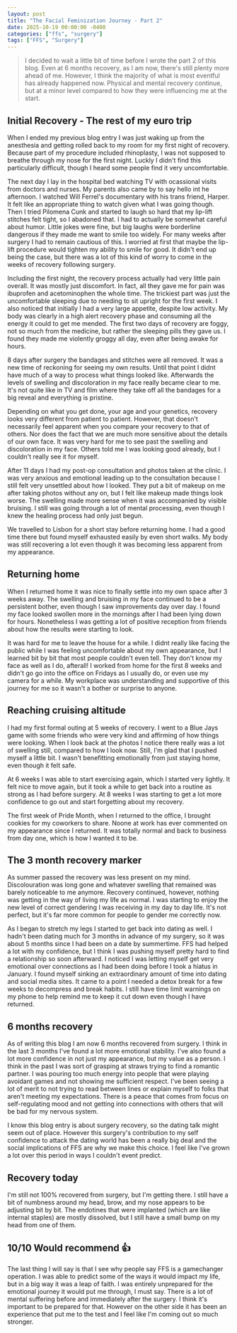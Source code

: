 ```yaml
---
layout: post
title: "The Facial Feminization Journey - Part 2"
date: 2025-10-19 00:00:00 -0400
categories: ["ffs", "surgery"]
tags: ["FFS", "Surgery"]
---
```


> I decided to wait a little bit of time before I wrote the part 2 of this blog. Even at 6 months recovery, as I am now, there's still plenty more ahead of me. However, I think the majority of what is most eventful has already happened now. Physical and mental recovery continue, but at a minor level compared to how they were influencing me at the start.

## Initial Recovery - The rest of my euro trip
When I ended my previous blog entry I was just waking up from the anesthesia and getting rolled back to my room for  my first night of recovery. Because part of my procedure included rhinoplasty, I was not supposed to breathe through my nose for the first night. Luckly I didn't find this particularly difficult, though I heard some people find it very uncomfortable.

The next day I lay in the hospital bed watching TV with ocassional visits from doctors and nurses. My parents also came by to say hello int he afternoon. I watched Will Ferrel's documentary with his trans friend, Harper. It felt like an appropriate thing to watch given what I was going though. Then I tried Pilomena Cunk and started to laugh so hard that my lip-lift stitches felt tight, so I abadoned that. I had to actually be somewhat careful about humor. Little jokes were fine, but big laughs were borderline dangerous if they made me want to smile too widely. For many weeks after surgery I had to remain cautious of this. I worried at first that maybe the lip-lift procedure would tighten my ability to smile for good. It didn't end up being the case, but there was a lot of this kind of worry to come in the weeks of recovery following surgery.

Including the first night, the recovery process actually had very little pain overall. It was mostly just discomfort. In fact, all they gave me for pain was ibuprofen and acetominophen the whole time. The trickiest part was just the uncomfortable sleeping due to needing to sit upright for the first week. I also noticed that initially I had a very large appetite, despite low activity. My body was clearly in a high alert recovery phase and consuming all the energy it could to get me mended. The first two days of recovery are foggy, not so much from the medicine, but rather the sleeping pills they gave us. I found they made me violently groggy all day, even after being awake for hours. 

 8 days after surgery the bandages and stitches were all removed. It was a new time of reckoning for seeing my own results. Until that point I didnt have much of a way to process what things looked like. Afterwards the levels of swelling and discoloration in my face really became clear to me. It's not quite like in TV and film where they take off all the bandages for a big reveal and everything is pristine.

Depending on what you get done, your age and your genetics, recovery looks very different from patient to patient. However, that doesn't necessarily feel apparent when you compare your recovery to that of others. Nor does the fact that we are much more sensitive about the details of our own face. It was very hard for me to see past the swelling and discoloration in my face. Others told me I was looking good already, but I couldn't really see it for myself.

After 11 days I had my post-op consultation and photos taken at the clinic. I was very anxious and emotional leading up to the consultation because I still felt very unsettled about how I looked. They put a bit of makeup on me after taking photos without any on, but I felt like makeup made things look worse. The swelling made more sense when it was accompanied by visible bruising. I still was going through a lot of mental processing, even though I knew the healing process had only just begun. 

We travelled to Lisbon for a short stay before returning home. I had a good time there but found myself exhausted easily by even short walks. My body was still recovering a lot even though it was becoming less apparent from my appearance.

## Returning home
When I returned home it was nice to finally settle into my own space after 3 weeks away. The swelling and bruising in my face continued to be a persistent bother, even though I saw improvements day over day. I found my face looked swollen more in the mornings after I had been lying down for hours. Nonetheless I was getting a lot of positive reception from friends about how the results were starting to look.

It was hard for me to leave the house for a while. I didnt really like facing the public while I was feeling uncomfortable about my own appearance, but I learned bit by bit that most people couldn't even tell. They don't know my face as well as I do, afterall! I worked from home for the first 8 weeks and didn't go go into the office on Fridays as I usually do, or even use my camera for a while. My workplace was understanding and supportive of this journey for me so it wasn't a bother or surprise to anyone.

## Reaching cruising altitude
I had my first formal outing at 5 weeks of recovery. I went to a Blue Jays game with some friends who were very kind and affirming of how things were looking. When I look back at the photos I notice there really was a lot of swelling still, compared to how I look now. Still, I'm glad that I pushed myself a little bit. I wasn't benefitting emotionally from just staying home, even though it felt safe.

At 6 weeks I was able to start exercising again, which I started very lightly. It felt nice to move again, but it took a while to get back into a routine as strong as I had before surgery. At 8 weeks I was starting to get a lot more confidence to go out and start forgetting about my recovery. 

The first week of Pride Month, when I returned to the office, I brought cookies for my coworkers to share. Noone at work has ever commented on my appearance since I returned. It was totally normal and back to business from day one, which is how I wanted it to be.

## The 3 month recovery marker
As summer passed the recovery was less present on my mind. Discolouration was long gone and whatever swelling that remained was barely noticeable to me anymore. Recovery continued, however, nothing was getting in the way of living my life as normal. I was starting to enjoy the new level of correct gendering I was receiving in my day to day life. It's not perfect, but it's far more common for people to gender me correctly now.

As I began to stretch my legs I started to get back into dating as well. I hadn't been dating much for 3 months in advance of my surgery, so it was about 5 months since I had been on a date by summertime. FFS had helped a lot with my confidence, but I think I was pushing myself pretty hard to find a relationship so soon afterward. I noticed I was letting myself get very emotional over connections as I had been doing before I took a hiatus in January. I found myself sinking an extraordinary amount of time into dating and social media sites. It came to a point I needed a detox break for a few weeks to decompress and break habits. I still have time limit warnings on my phone to help remind me to keep it cut down even though I have returned.

## 6 months recovery
As of writing this blog I am now 6 months recovered from surgery. I think in the last 3 months I've found a lot more emotional stability. I've also found a lot more confidence in not just my appearance, but my value as a person. I think in the past I was sort of grasping at straws trying to find a romantic partner. I was pouring too much energy into people that were playing avoidant games and not showing me sufficient respect. I've been seeing a lot of merit to not trying to read between lines or explain myself to folks that aren't meeting my expectations. There is a peace that comes from focus on self-regulating mood and not getting into connections with others that will be bad for my nervous system.

I know this blog entry is about surgery recovery, so the dating talk might seem out of place. However this surgery's contribution to my self confidence to attack the dating world has been a really big deal and the social implications of FFS are why we make this choice. I feel like I've grown a lot over this period in ways I couldn't event predict.

## Recovery today
I'm still not 100% recovered from surgery, but I'm getting there. I still have a bit of numbness around my head, brow, and my nose appears to be adjusting bit by bit. The endotines that were implanted (which are like internal staples) are mostly dissolved, but I still have a small bump on my head from one of them. 

## 10/10 Would recommend 👍
The last thing I will say is that I see why people say FFS is a gamechanger operation. I was able to predict some of the ways it would impact my life, but in a big way it was a leap of faith. I was entirely unprepared for the emotional journey it would put me through, I must say. There is a lot of mental suffering before and immediately after the surgery. I think it's important to be prepared for that. However on the other side it has been an experience that put me to the test and I feel like I'm coming out so much stronger.